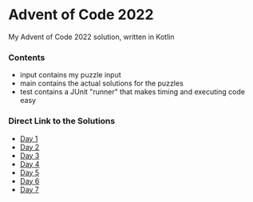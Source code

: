 # Advent of Code 2022 
My Advent of Code 2022 solution, written in Kotlin

### Contents
* input contains my puzzle input
* main contains the actual solutions for the puzzles
* test contains a JUnit "runner" that makes timing and executing code easy

### Direct Link to the Solutions

* [Day 1](https://github.com/DerSheppard/AoC2022/blob/main/src/main/kotlin/org/sheppard/aoc/Day01.kt)
* [Day 2](https://github.com/DerSheppard/AoC2022/blob/main/src/main/kotlin/org/sheppard/aoc/Day02.kt)
* [Day 3](https://github.com/DerSheppard/AoC2022/blob/main/src/main/kotlin/org/sheppard/aoc/Day03.kt)
* [Day 4](https://github.com/DerSheppard/AoC2022/blob/main/src/main/kotlin/org/sheppard/aoc/Day04.kt)
* [Day 5](https://github.com/DerSheppard/AoC2022/blob/main/src/main/kotlin/org/sheppard/aoc/Day05.kt)
* [Day 6](https://github.com/DerSheppard/AoC2022/blob/main/src/main/kotlin/org/sheppard/aoc/Day06.kt)
* [Day 7](https://github.com/DerSheppard/AoC2022/blob/main/src/main/kotlin/org/sheppard/aoc/Day07.kt)